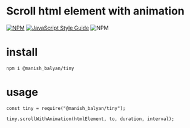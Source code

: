 # Scroll html element with animation

[![NPM](https://img.shields.io/npm/v/@manish_balyan/tiny.svg)](https://www.npmjs.com/package/@manish_balyan/tiny) [![JavaScript Style Guide](https://img.shields.io/badge/code_style-standard-brightgreen.svg)](https://standardjs.com) ![NPM](https://img.shields.io/npm/l/@manish_balyan/tiny)

# install
```
npm i @manish_balyan/tiny
```

# usage

```
const tiny = require("@manish_balyan/tiny");

tiny.scrollWithAnimation(htmlElement, to, duration, interval);
```
